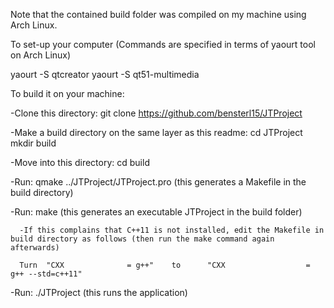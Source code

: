 Note that the contained build folder was compiled on my machine using Arch Linux. 

To set-up your computer (Commands are specified in terms of yaourt tool on Arch Linux)

yaourt -S qtcreator
yaourt -S qt51-multimedia

To build it on your machine:

-Clone this directory:
      git clone https://github.com/bensterl15/JTProject

-Make a build directory on the same layer as this readme:
      cd JTProject
      mkdir build

-Move into this directory:
      cd build

-Run: 
      qmake ../JTProject/JTProject.pro  (this generates a Makefile in the build directory)

-Run: make (this generates an executable JTProject in the build folder)

      -If this complains that C++11 is not installed, edit the Makefile in build directory as follows (then run the make command again afterwards)

      Turn  "CXX              = g++"    to      "CXX                  = g++ --std=c++11"

-Run:
      ./JTProject (this runs the application)

